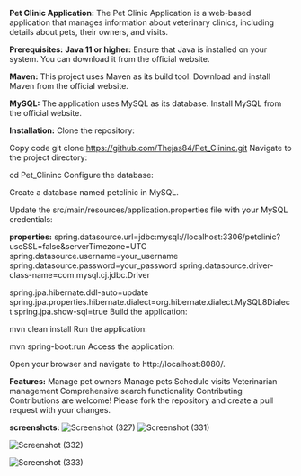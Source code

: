 **Pet Clinic Application:**
The Pet Clinic Application is a web-based application that manages information about veterinary clinics, including details about pets, their owners, and visits.

**Prerequisites:**
**Java 11 or higher:** Ensure that Java is installed on your system. You can download it from the official website.

**Maven:** This project uses Maven as its build tool. Download and install Maven from the official website.

**MySQL:** The application uses MySQL as its database. Install MySQL from the official website.

**Installation:**
Clone the repository:


Copy code
git clone https://github.com/Thejas84/Pet_Clininc.git
Navigate to the project directory:

cd Pet_Clininc
Configure the database:

Create a database named petclinic in MySQL.

Update the src/main/resources/application.properties file with your MySQL credentials:

**properties:**
spring.datasource.url=jdbc:mysql://localhost:3306/petclinic?useSSL=false&serverTimezone=UTC
spring.datasource.username=your_username
spring.datasource.password=your_password
spring.datasource.driver-class-name=com.mysql.cj.jdbc.Driver

spring.jpa.hibernate.ddl-auto=update
spring.jpa.properties.hibernate.dialect=org.hibernate.dialect.MySQL8Dialect
spring.jpa.show-sql=true
Build the application:

mvn clean install
Run the application:

mvn spring-boot:run
Access the application:

Open your browser and navigate to http://localhost:8080/.

**Features:**
Manage pet owners
Manage pets
Schedule visits
Veterinarian management
Comprehensive search functionality
Contributing
Contributions are welcome! Please fork the repository and create a pull request with your changes.

**screenshots:**
![Screenshot (327)](https://github.com/user-attachments/assets/d8790e0d-e655-4050-b68a-f744b7e99530)
![Screenshot (331)](https://github.com/user-attachments/assets/260db7f5-622e-48d6-b892-29e926c02dcf)

![Screenshot (332)](https://github.com/user-attachments/assets/824738eb-be07-4269-aa3e-bc7419402e3c)

![Screenshot (333)](https://github.com/user-attachments/assets/58801c02-0a63-4b60-8c9e-725db0c03aa6)
